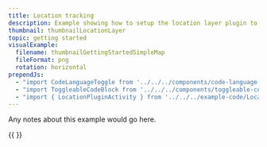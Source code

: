 ```yaml
---
title: Location tracking
description: Example showing how to setup the location layer plugin to indicate the users current location on the map
thumbnail: thumbnailLocationLayer
topic: getting started
visualExample:
  filename: thumbnailGettingStartedSimpleMap
  fileFormat: png
  rotation: horizontal
prependJs:
  - "import CodeLanguageToggle from '../../../components/code-language-toggle'"
  - "import ToggleableCodeBlock from '../../../components/toggleable-code-block'"
  - "import { LocationPluginActivity } from '../../../example-code/LocationPluginActivity.js'"
---
```


Any notes about this example would go here. 

{{
  <CodeLanguageToggle />
  <ToggleableCodeBlock 
    codeSnippet={LocationPluginActivity}
  />
}}
